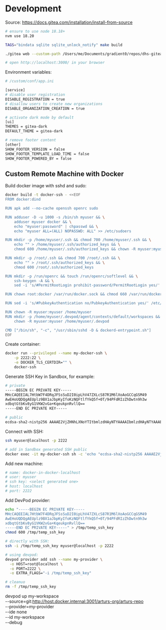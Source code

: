 # Development
Source: https://docs.gitea.com/installation/install-from-source

```bash
# ensure to use node 18.18+
nvm use 18.20
```

```bash
TAGS="bindata sqlite sqlite_unlock_notify" make build
```

```bash
./gitea web --custom-path /Users/me/Documents/gradient0/repos/dhs-gitea/local-workpath
```

```bash
# open http://localhost:3000/ in your browser
```

Environment variables:
```bash
# /custom/conf/app.ini

[service]
# disable user registration
DISABLE_REGISTRATION = true
# disallow users to create new organizations
DISABLE_ORGANIZATION_CREATION = true

# activate dark mode by default
[ui]
THEMES = gitea-dark
DEFAULT_THEME = gitea-dark

# remove footer content
[other]
SHOW_FOOTER_VERSION = false
SHOW_FOOTER_TEMPLATE_LOAD_TIME = false
SHOW_FOOTER_POWERED_BY = false
```

## Custom Remote Machine with Docker

Build docker image with sshd and sudo:
```bash
docker build -t docker-ssh - <<EOF
FROM docker:dind

RUN apk add --no-cache openssh openrc sudo

RUN adduser -D -u 1000 -s /bin/sh myuser && \
    adduser myuser docker && \
    echo "myuser:password" | chpasswd && \
    echo "myuser ALL=(ALL) NOPASSWD: ALL" >> /etc/sudoers

RUN mkdir -p /home/myuser/.ssh && chmod 700 /home/myuser/.ssh && \
    echo "" > /home/myuser/.ssh/authorized_keys && \
    chmod 600 /home/myuser/.ssh/authorized_keys && chown -R myuser:myuser /home/myuser/.ssh

RUN mkdir -p /root/.ssh && chmod 700 /root/.ssh && \
    echo "" > /root/.ssh/authorized_keys && \
    chmod 600 /root/.ssh/authorized_keys

RUN mkdir -p /run/openrc && touch /run/openrc/softlevel && \
    ssh-keygen -A && \
    sed -i 's/#PermitRootLogin prohibit-password/PermitRootLogin yes/' /etc/ssh/sshd_config

RUN chown root:docker /var/run/docker.sock && chmod 660 /var/run/docker.sock

RUN sed -i 's/#PubkeyAuthentication no/PubkeyAuthentication yes/' /etc/ssh/sshd_config

RUN chown -R myuser:myuser /home/myuser
RUN mkdir -p /home/myuser/.devpod/agent/contexts/default/workspaces && \
    chown -R myuser:myuser /home/myuser/.devpod

CMD ["/bin/sh", "-c", "/usr/sbin/sshd -D & dockerd-entrypoint.sh"]
EOF
```

Create container:
```bash
docker run --privileged --name my-docker-ssh \
    -p 2222:22 \
    -e DOCKER_TLS_CERTDIR="" \
    docker-ssh
```

Generate SSH Key in Sandbox, for example:
```bash
# private
-----BEGIN EC PRIVATE KEY-----
MHcCAQEEIAL7HtbW7F4DRqJFSsSuD2I0ipLhV47ZXLcS87R1M6lXoAoGCCqGSM49
AwEHoUQDQgAEUplz9BX1aJbpKyIfoKzNQFtlfYkQ5f+0T/94PFdRIzZhDwtn9h3w
xdbqtGtbKv8yG1VKW2vGa+KqeukpnRvllQ==
-----END EC PRIVATE KEY-----

# public
ecdsa-sha2-nistp256 AAAAE2VjZHNhLXNoYTItbmlzdHAyNTYAAAAIbmlzdHAyNTYAAABBBFKZc/QV9WiW6SsiH6CszUBbZX2JEOX/tE//eDxXUSM2YQ8LZ/Yd8MXW6rRrWyr/MhtVSltrxmviqnrpKZ0b5ZU=
```

Connect with SSH:
```bash
ssh myuser@localhost -p 2222

# add in Sandbox generated SSH public
docker exec -it my-docker-ssh sh -c 'echo "ecdsa-sha2-nistp256 AAAAE2VjZHNhLXNoYTItbmlzdHAyNTYAAAAIbmlzdHAyNTYAAABBBFKZc/QV9WiW6SsiH6CszUBbZX2JEOX/tE//eDxXUSM2YQ8LZ/Yd8MXW6rRrWyr/MhtVSltrxmviqnrpKZ0b5ZU=" >> /home/myuser/.ssh/authorized_keys'
```

Add new machine:
```bash
# name: docker-in-docker-localhost
# user: myuser
# ssh key: <select generated one>
# host: localhost
# port: 2222
```

Add DevPod provider:
```bash
echo "-----BEGIN EC PRIVATE KEY-----
MHcCAQEEIAL7HtbW7F4DRqJFSsSuD2I0ipLhV47ZXLcS87R1M6lXoAoGCCqGSM49
AwEHoUQDQgAEUplz9BX1aJbpKyIfoKzNQFtlfYkQ5f+0T/94PFdRIzZhDwtn9h3w
xdbqtGtbKv8yG1VKW2vGa+KqeukpnRvllQ==
-----END EC PRIVATE KEY-----" > /tmp/temp_ssh_key
chmod 600 /tmp/temp_ssh_key

# directly with SSH:
ssh -i /tmp/temp_ssh_key myuser@localhost -p 2222

# using devpod:
devpod provider add ssh --name my-provider \
  -o HOST=root@localhost \
  -o PORT=2222 \
  -o EXTRA_FLAGS="-i /tmp/temp_ssh_key"

# cleanuo
rm -f /tmp/temp_ssh_key
```

devpod up my-workspace \
  --source=git:http://host.docker.internal:3001/arturs-org/arturs-repo \
  --provider=my-provider \
  --ide none \
  --id my-workspace \
  --debug
